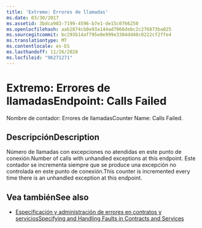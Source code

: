 ```yaml
---
title: 'Extremo: Errores de llamadas'
ms.date: 03/30/2017
ms.assetid: 3bdca983-7199-4596-b7e1-de15c0766250
ms.openlocfilehash: aab2874cb0e93a144ad7066debc2c276873ba025
ms.sourcegitcommit: bc293b14af795e0e999e3304dd40c0222cf2ffe4
ms.translationtype: MT
ms.contentlocale: es-ES
ms.lasthandoff: 11/26/2020
ms.locfileid: "96271271"
---
```

# <a name="endpoint-calls-failed"></a><span data-ttu-id="b91d3-102">Extremo: Errores de llamadas</span><span class="sxs-lookup"><span data-stu-id="b91d3-102">Endpoint: Calls Failed</span></span>

<span data-ttu-id="b91d3-103">Nombre de contador: Errores de llamadas</span><span class="sxs-lookup"><span data-stu-id="b91d3-103">Counter Name: Calls Failed.</span></span>  
  
## <a name="description"></a><span data-ttu-id="b91d3-104">Descripción</span><span class="sxs-lookup"><span data-stu-id="b91d3-104">Description</span></span>  

 <span data-ttu-id="b91d3-105">Número de llamadas con excepciones no atendidas en este punto de conexión.</span><span class="sxs-lookup"><span data-stu-id="b91d3-105">Number of calls with unhandled exceptions at this endpoint.</span></span> <span data-ttu-id="b91d3-106">Este contador se incrementa siempre que se produce una excepción no controlada en este punto de conexión.</span><span class="sxs-lookup"><span data-stu-id="b91d3-106">This counter is incremented every time there is an unhandled exception at this endpoint.</span></span>  
  
## <a name="see-also"></a><span data-ttu-id="b91d3-107">Vea también</span><span class="sxs-lookup"><span data-stu-id="b91d3-107">See also</span></span>

- [<span data-ttu-id="b91d3-108">Especificación y administración de errores en contratos y servicios</span><span class="sxs-lookup"><span data-stu-id="b91d3-108">Specifying and Handling Faults in Contracts and Services</span></span>](../../specifying-and-handling-faults-in-contracts-and-services.md)
